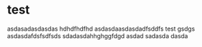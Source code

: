 # test
asdasadasdasdas
hdhdfhdfhd
asdasdaasdasdadfsddfs
test
gsdgs
asdasdafdsfsdfsds
sdadasdahhghggfdgd
asdad
sadasda
dasda
